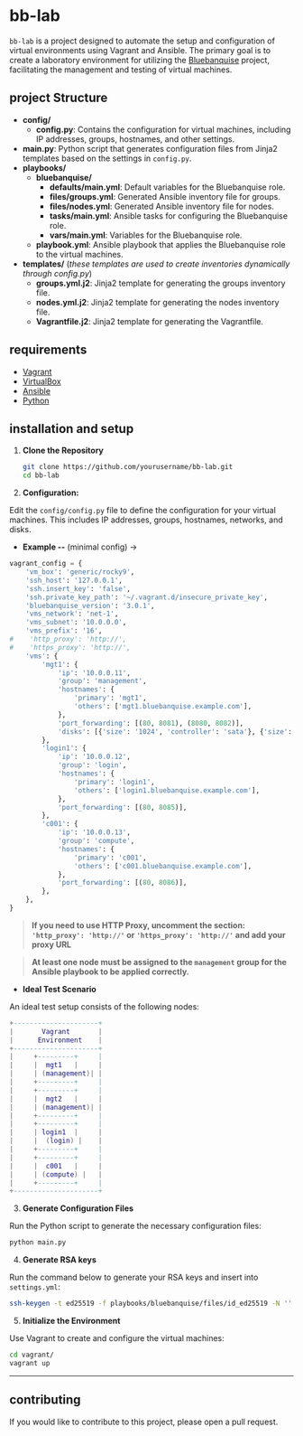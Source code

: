 # bb-lab

`bb-lab` is a project designed to automate the setup and configuration of virtual environments using Vagrant and Ansible. The primary goal is to create a laboratory environment for utilizing the [Bluebanquise](https://github.com/bluebanquise/bluebanquise) project, facilitating the management and testing of virtual machines.

## project Structure

- **config/**
  - **config.py**: Contains the configuration for virtual machines, including IP addresses, groups, hostnames, and other settings.
- **main.py**: Python script that generates configuration files from Jinja2 templates based on the settings in `config.py`.
- **playbooks/**
  - **bluebanquise/**
    - **defaults/main.yml**: Default variables for the Bluebanquise role.
    - **files/groups.yml**: Generated Ansible inventory file for groups.
    - **files/nodes.yml**: Generated Ansible inventory file for nodes.
    - **tasks/main.yml**: Ansible tasks for configuring the Bluebanquise role.
    - **vars/main.yml**: Variables for the Bluebanquise role.
  - **playbook.yml**: Ansible playbook that applies the Bluebanquise role to the virtual machines.
- **templates/** (_these templates are used to create inventories dynamically through config.py_)
  - **groups.yml.j2**: Jinja2 template for generating the groups inventory file.
  - **nodes.yml.j2**: Jinja2 template for generating the nodes inventory file.
  - **Vagrantfile.j2**: Jinja2 template for generating the Vagrantfile.

## requirements

- [Vagrant](https://www.vagrantup.com/)
- [VirtualBox](https://www.virtualbox.org/)
- [Ansible](https://www.ansible.com/)
- [Python](https://www.python.org/)

## installation and setup

1. **Clone the Repository**

   ```bash
   git clone https://github.com/yourusername/bb-lab.git
   cd bb-lab
   ```

2. **Configuration:**

Edit the `config/config.py` file to define the configuration for your virtual machines. This includes IP addresses, groups, hostnames, networks, and disks.

- **Example --** (minimal config) ->
```python
vagrant_config = {
    'vm_box': 'generic/rocky9',
    'ssh_host': '127.0.0.1',
    'ssh.insert_key': 'false',
    'ssh.private_key_path': '~/.vagrant.d/insecure_private_key',
    'bluebanquise_version': '3.0.1',
    'vms_network': 'net-1',
    'vms_subnet': '10.0.0.0',
    'vms_prefix': '16',
#    'http_proxy': 'http://',
#    'https_proxy': 'http://',
    'vms': {
        'mgt1': {
            'ip': '10.0.0.11',
            'group': 'management',
            'hostnames': {
                'primary': 'mgt1',
                'others': ['mgt1.bluebanquise.example.com'],
            },
            'port_forwarding': [(80, 8081), (8080, 8082)],
            'disks': [{'size': '1024', 'controller': 'sata'}, {'size': '1024', 'controller': 'sata'}],
        },
        'login1': {
            'ip': '10.0.0.12',
            'group': 'login',
            'hostnames': {
                'primary': 'login1',
                'others': ['login1.bluebanquise.example.com'],
            },
            'port_forwarding': [(80, 8085)],
        },
        'c001': {
            'ip': '10.0.0.13',
            'group': 'compute',
            'hostnames': {
                'primary': 'c001',
                'others': ['c001.bluebanquise.example.com'],
            },
            'port_forwarding': [(80, 8086)],
        },
    },
}
```

> **If you need to use HTTP Proxy, uncomment the section: `'http_proxy': 'http://'` or `'https_proxy': 'http://'` and add your proxy URL**

> **At least one node must be assigned to the `management` group for the Ansible playbook to be applied correctly.**

- **Ideal Test Scenario**

An ideal test setup consists of the following nodes:

```lua
+---------------------+
|       Vagrant       |
|      Environment    |
+---------------------+
|     +---------+     |
|     |  mgt1   |     |
|     | (management)| |
|     +---------+     |
|     +---------+     |
|     |  mgt2   |     |
|     | (management)| |
|     +---------+     |
|     +---------+     |
|     | login1  |     |
|     |  (login) |    |
|     +---------+     |
|     +---------+     |
|     |  c001   |     |
|     | (compute) |   |
|     +---------+     |
+---------------------+
```

3. **Generate Configuration Files**

Run the Python script to generate the necessary configuration files:

```bash
python main.py
```

4. **Generate RSA keys**

Run the command below to generate your RSA keys and insert into `settings.yml`:

```bash
ssh-keygen -t ed25519 -f playbooks/bluebanquise/files/id_ed25519 -N '' && pub_key=$(cat playbooks/bluebanquise/files/id_ed25519.pub) && sed -i "/os_admin_ssh_keys:/c\os_admin_ssh_keys: '$pub_key'" playbooks/bluebanquise/files/settings.yml
```

5. **Initialize the Environment**

Use Vagrant to create and configure the virtual machines:

```bash
cd vagrant/
vagrant up
```

---

## contributing

If you would like to contribute to this project, please open a pull request.